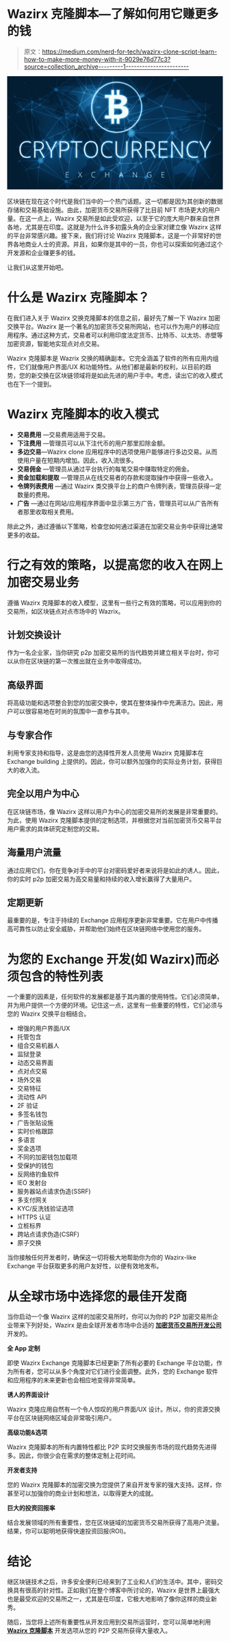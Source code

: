 # Wazirx 克隆脚本—了解如何用它赚更多的钱

> 原文：<https://medium.com/nerd-for-tech/wazirx-clone-script-learn-how-to-make-more-money-with-it-9029e76d77c3?source=collection_archive---------1----------------------->

![](img/36fddb3c7e5489357ec9d5d77db862f0.png)

区块链在现在这个时代是我们当中的一个热门话题。这一切都是因为其创新的数据存储和交易基础设施。由此，加密货币交易所获得了比目前 NFT 市场更大的用户量。在这一点上，Wazirx 交易所是如此受欢迎，以至于它的庞大用户群来自世界各地，尤其是在印度。这就是为什么许多初露头角的企业家对建立像 Wazirx 这样的平台非常感兴趣。接下来，我们将讨论 Wazirx 克隆脚本，这是一个非常好的世界各地商业人士的资源。并且，如果你是其中的一员，你也可以探索如何通过这个开发源和企业赚更多的钱。

让我们从这里开始吧。

# 什么是 Wazirx 克隆脚本？

在我们进入关于 Wazirx 交换克隆脚本的信息之前，最好先了解一下 Wazirx 加密交换平台。Wazirx 是一个著名的加密货币交易所网站，也可以作为用户的移动应用程序。通过这种方式，交易者可以利用印度法定货币、比特币、以太坊、赤壁等加密资源，智能地实现点对点交易。

Wazirx 克隆脚本是 Wazrix 交换的精确副本。它完全涵盖了软件的所有应用内组件，它们就像用户界面/UX 和功能特性。从他们都是最新的权利，以目前的趋势，您的新交换在区块链领域将是如此先进的用户手中。考虑，读出它的收入模式也在下一个提到。

# Wazirx 克隆脚本的收入模式

*   **交易费用** —交易费用适用于交易。
*   **下注费用** —管理员可以从下注代币的用户那里扣除金额。
*   **多边交易**—Wazirx clone 应用程序中的选项使用户能够进行多边交易。从而使用户量在短期内增加。因此，收入流很多。
*   **交易佣金** —管理员从通过平台执行的每笔交易中赚取特定的佣金。
*   **资金加载和提取** —管理员从在线交易者的存款和提取操作中获得一些收入。
*   **令牌列表费用** —通过 Wazirx 类交换平台上的商户令牌列表，管理员获得一定数量的费用。
*   **广告** —通过在网站/应用程序界面中显示第三方广告，管理员可以从广告所有者那里收取相关费用。

除此之外，通过遵循以下策略，检查您如何通过渠道在加密交易业务中获得比通常更多的收益。

# 行之有效的策略，以提高您的收入在网上加密交易业务

遵循 Wazirx 克隆脚本的收入模型，这里有一些行之有效的策略，可以应用到你的交易所，如区块链点对点市场中的 Wazrix。

## 计划交换设计

作为一名企业家，当你研究 p2p 加密交易所的当代趋势并建立相关平台时，你可以从你在区块链的第一次推出就在业务中取得成功。

## 高级界面

将高级功能和选项整合到您的加密交换中，使其在整体操作中充满活力。因此，用户可以很容易地在时尚的氛围中一直参与其中。

## 与专家合作

利用专家支持和指导，这是由您的选择性开发人员使用 Wazirx 克隆脚本在 Exchange building 上提供的。因此，你可以额外加强你的实际业务计划，获得巨大的收入流。

## 完全以用户为中心

在区块链市场，像 Wazirx 这样以用户为中心的加密交易所的发展是非常重要的。为此，使用 Wazirx 克隆脚本提供的定制选项，并根据您对当前加密货币交易平台用户需求的具体研究定制您的交易。

## 海量用户流量

通过应用它们，你在竞争对手中的平台对密码爱好者来说将是如此的诱人。因此，你的实时 p2p 加密交易为高交易量和持续的收入增长赢得了大量用户。

## 定期更新

最重要的是，专注于持续的 Exchange 应用程序更新非常重要。它在用户中传播高可靠性以防止安全威胁，并帮助他们始终在区块链网络中使用您的服务。

# 为您的 Exchange 开发(如 Wazirx)而必须包含的特性列表

一个重要的因素是，任何软件的发展都是基于其内置的使用特性。它们必须简单，并为用户提供一个方便的环境。记住这一点，这里有一些重要的特性，它们必须与您的 Wazirx 交换平台相结合。

*   增强的用户界面/UX
*   托管包含
*   组合交易机器人
*   监狱登录
*   动态交易界面
*   点对点交易
*   场外交易
*   交易特征
*   流动性 API
*   2F 验证
*   多签名钱包
*   广告张贴设施
*   实时价格跟踪
*   多语言
*   奖金选项
*   不同的加密钱包加载项
*   受保护的钱包
*   反网络钓鱼软件
*   IEO 发射台
*   服务器站点请求伪造(SSRF)
*   多支付网关
*   KYC/反洗钱验证选项
*   HTTPS 认证
*   立桩标界
*   跨站点请求伪造(CSRF)
*   原子交换

当你接触任何开发者时，确保这一切将极大地帮助你为你的 Wazirx-like Exchange 平台获取更多的用户友好性，以便有效地发布。

# 从全球市场中选择您的最佳开发商

当你启动一个像 Wazirx 这样的加密交易所时，你可以为你的 P2P 加密交易所企业带来下列好处，Wazirx 是由全球开发者市场中合适的 [**加密货币交易所开发公司**](https://www.alwin.io/crypto-exchange-software) 开发的。

**全 App 定制**

即使 Wazirx Exchange 克隆脚本已经更新了所有必要的 Exchange 平台功能，作为所有者，您可以从多个角度对它们进行全面调整。此外，您的 Exchange 软件和应用程序的未来更新也会相应地变得非常简单。

**诱人的界面设计**

Wazirx 克隆应用自然有一个令人惊叹的用户界面/UX 设计。所以，你的资源交换平台在区块链网络区域会非常吸引用户。

**高级功能&选项**

Wazirx 克隆脚本的所有内置特性都比 P2P 实时交换服务市场的现代趋势先进得多。因此，你很少会在需求的整体定制上花时间。

**开发者支持**

您的 Wazirx 克隆脚本的加密交换为您提供了来自开发专家的强大支持。这样，你甚至可以加强你的商业计划和想法，以取得更大的成就。

**巨大的投资回报率**

结合发展领域的所有重要性，您在区块链域的加密货币交易所获得了高用户流量。结果，你可以聪明地获得快速投资回报(ROI)。

# 结论

继区块链技术之后，许多安全便利已经来到了工业和人们的生活中。其中，密码交换具有很高的针对性。正如我们在整个博客中所讨论的，Wazirx 是世界上最强大也是最受欢迎的交易所之一，尤其是在印度，它极大地影响了像你这样的商业新秀。

随后，当您将上述所有重要性从开发应用到交易所运营时，您可以简单地利用 [**Wazirx 克隆脚本**](https://www.alwin.io/blog/wazirx-clone-script) 开发选项从您的 P2P 交易所获得大量收入。